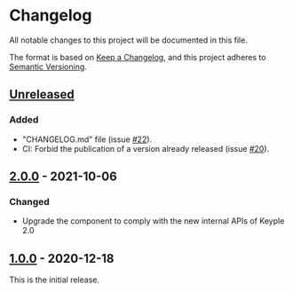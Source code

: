 # Changelog
All notable changes to this project will be documented in this file.

The format is based on [Keep a Changelog](https://keepachangelog.com/en/1.0.0/),
and this project adheres to [Semantic Versioning](https://semver.org/spec/v2.0.0.html).

## [Unreleased]
### Added
- "CHANGELOG.md" file (issue [#22]).
- CI: Forbid the publication of a version already released (issue [#20]).

## [2.0.0] - 2021-10-06
### Changed
- Upgrade the component to comply with the new internal APIs of Keyple 2.0

## [1.0.0] - 2020-12-18
This is the initial release.

[unreleased]: https://github.com/calypsonet/keyple-plugin-cna-famoco-se-communication-java-lib/compare/2.0.0...HEAD
[2.0.0]: https://github.com/calypsonet/keyple-plugin-cna-famoco-se-communication-java-lib/compare/1.0.0...2.0.0
[1.0.0]: https://github.com/calypsonet/keyple-plugin-cna-famoco-se-communication-java-lib/releases/tag/1.0.0

[#22]: https://github.com/calypsonet/keyple-plugin-cna-famoco-se-communication-java-lib/issues/22
[#20]: https://github.com/calypsonet/keyple-plugin-cna-famoco-se-communication-java-lib/issues/20
